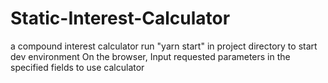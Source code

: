# Static-Interest-Calculator
a compound interest calculator
run "yarn start" in project directory to start dev environment
On the browser, Input requested parameters in the specified fields to use calculator

